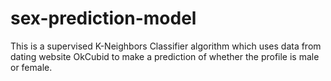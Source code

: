 # sex-prediction-model
This is a supervised K-Neighbors Classifier algorithm which uses data from dating website OkCubid to make a prediction of whether the profile is male or female. 
